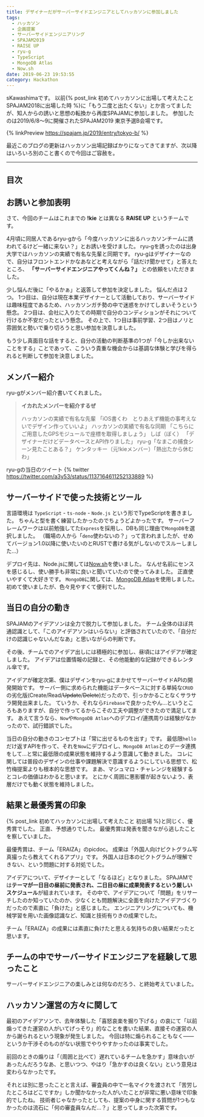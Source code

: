 ```yaml
---
title: デザイナーだがサーバーサイドエンジニアとしてハッカソンに参加しました
tags:
  - ハッカソン
  - 企画提案
  - サーバーサイドエンジニアリング
  - SPAJAM2019
  - RAISE UP
  - ryu-g
  - TypeScript
  - MongoDB Atlas
  - Now.sh
date: 2019-06-23 19:53:55
category: Hackathon
---
```


sKawashimaです。
以前{% post_link 初めてハッカソンに出場して考えたこと SPAJAM2018に出場した時 %}に「もう二度と出たくない」とか言ってましたが、知人からの誘いと思想の転換から再度SPAJAMに参加しました。
参加したのは2019/6/8〜9に開催されたSPAJAM2019 東京予選B会場です。

{% linkPreview https://spajam.jp/2019/entry/tokyo-b/ %}

最近このブログの更新はハッカソン出場記録ばかりになってきてますが、次以降はいろいろ別のこと書くので今回はご容赦を。

<!-- more -->

---

## 目次

<!-- toc -->

## お誘いと参加表明

さて、今回のチームはこれまでの **!kie** とは異なる **RAISE UP** というチームです。

4月頃に同居人であるryu-gから「今度ハッカソンに出るハッカソンチームに誘われてるけど一緒に来ない？」とお誘いを受けました。
ryu-gを誘ったのは出身大学ではハッカソンの実績で有名な先輩と同期です。
ryu-gはデザイナーなので、自分はフロントエンドかなあなどと考えながら「話だけ聞かせて」と答えたところ、 **「サーバーサイドエンジニアやってくんね？」** との依頼をいただきました。

少し悩んだ後に「やるかぁ」と返答して参加を決定しました。
悩んだ点は２つ。
1つ目は、自分は現在本業デザイナーとして活動しており、サーバーサイドは趣味程度であるため、ハッカソンガチ勢の中で迷惑をかけてしまいそうという懸念。
2つ目は、会社に入りたての時期で自分のコンディションがそれについて行けるか不安だったという懸念。
その上で、1つ目は事前学習、2つ目はノリと雰囲気と勢いで乗り切ろうと思い参加を決意しました。

もう少し真面目な話をすると、自分の活動の判断基準の1つが「今しか出来ないことをする」ことであって、こういう貴重な機会からは基調な体験と学びを得られると判断して参加を決意しました。

## メンバー紹介

ryu-gがメンバー紹介書いてくれました。

> **イカれたメンバーを紹介するぜ**
>
> ハッカソンの実績で有名な先輩 「iOS書くわ　とりあえず機能の事考えないでデザイン作っていいよ」
> ハッカソンの実績で有名な同期 「こちらにご用意したGPSモジュールで座標を取得しましょう」
> しば（ぼく） 「デザイナーだけどデータベースとAPI作りました」
> ryu-g「なまこの捕食シーン見たことある？」
> ケンタッキー（元!kieメンバー）「熱出たから休むわ」

ryu-gの当日のツイート
{% twitter https://twitter.com/a3y53/status/1137164611252133889 %}

## サーバーサイドで使った技術とツール

言語環境は `TypeScript` - `ts-node` - `Node.js` という形でTypeScriptを書きました。
ちゃんと型を書く練習したかったのでちょうどよかったです。
サーバーフレームワークは以前勉強してた`Express`を採用し、DBも同じ理由で`MongoDB`を選択しました。
（職場の人から「`deno`使わないの？」って言われましたが、せめてバージョン1.0以降に使いたいのとRUSTで書ける気がしないのでスルーしました…）

デプロイ先は、Node.jsに関しては[Now.sh](http://now.sh)を使いました。
なんせ名前にセンスを感じるし、使い勝手も非常に良いと聞いていたので使ってみました。
正直使いやすくて大好きです。
`MongoDB`に関しては、[MongoDB Atlas](https://cloud.mongodb.com/)を使用しました。
初めて使いましたが、色々見やすくて便利でした。

## 当日の自分の動き

SPAJAMのアイデアソンは全力で脱力して参加しました。
チーム全体のほぼ共通認識として、「このアイデアソンはいらない」と評価されていたので、「自分だけの認識じゃないんだなあ」と思いながらの判断です。

その後、チームでのアイデア出しには積極的に参加し、昼頃にはアイデアが確定しました。
アイデアは位置情報の記録と、その他能動的な記録ができるレンタル傘です。

アイデアが確定次第、僕はデザインをryu-gにまかせてサーバーサイドAPIの開発開始です。
サーバー側に求められた機能はデータベースに対する単純な`CRUD`の劣化版(Create/Read/~~Update~~/~~Delete~~)だったので、引っかかることなくサラサラ開発出来ました。
ていうか、それなら`Firebase`で良かったやん…というところもありますが、自分で作ってるからこその工夫や調整ができたので満足してます。
あえて言うなら、`Now`や`MongoDB Atlas`へのデプロイ/連携周りは経験がなかったので、試行錯誤でした。

当日の自分の動きのコンセプトは「常に出せるものを出す」です。
最低限`hello`だけ返すAPIを作って、それを`Now`にデプロイし、`MongoDB Atlas`とのデータ連携をして…と常に最低限の成果状態を維持するよう意識して動きました。
コレに関しては普段のデザインの仕事や課題解決で意識するようにしている思想で、松竹梅提案よりも根本的な思想です。
まあ、マシュマロ・チャレンジを経験するとコレの価値はわかると思います。
とにかく周囲に悪影響が起きないよう、表層だけでも動く状態を維持しました。

## 結果と最優秀賞の印象

{% post_link 初めてハッカソンに出場して考えたこと 初出場 %}と同じく、優秀賞でした。
正直、予想通りでした。
最優秀賞は発表を聞きながら逃したことを察していました。

最優秀賞は、チーム「ERAIZA」のpicdoc。
成果は「外国人向けピクトグラム写真撮ったら教えてくれるアプリ」です。
外国人は日本のピクトグラムが理解できない、という問題に対する対処でした。

アイデアについて、デザイナーとして「なるほど」となりました。
SPAJAMでは**テーマが一日目の昼前に発表され、二日目の昼に成果発表するという厳しいスケジュール**が組まれています。
その中で、アイデアについて「問題」をリサーチしたのか知っていたのか、少なくとも問題解決に全面を向けたアイデアづくりだったので素直に「負けた」と感じました。
エンジニアリングについても、機械学習を用いた画像認識など、知識と技術有りきの成果でした。

チーム「ERAIZA」の成果には素直に負けたと思える気持ちの良い結果だったと思います。

## チームの中でサーバーサイドエンジニアを経験して思ったこと

サーバーサイドエンジニアの楽しみとは何なのだろう、と終始考えていました。

## ハッカソン運営の方々に関して

最初のアイデアソンで、去年体験した「喜怒哀楽を掘り下げる」の哀にて「以前煽ってきた運営の人がいてげっそり」的なことを書いた結果、直接その運営の人から謝られるという現象が発生しました。
今回は特に煽られることもなく――というか干渉そのものがない状態でやりやすかったのは事実でした。

前回のときの煽りは「（周囲と比べて）遅れているチームを急かす」意味合いがあったんだろうなあ、と思いつつ、やはり「急かすのは良くない」という意見は変わらなかったです。

それとは別に思ったことと言えば、審査員の中で一名マイクを渡されて「苦労したところはどこですか」しか聞かなかった人がいたことが非常に悪い意味で印象的でしたね。
技術者じゃなかったとしても、提案の中身に関する質問が1つもなかったのは流石に「何の審査員なんだ…？」と思ってしまった次第です。
